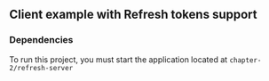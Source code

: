 ## Client example with Refresh tokens support

### Dependencies

To run this project, you must start the application located at `chapter-2/refresh-server`
